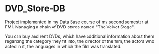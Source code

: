 # DVD_Store-DB

Project implemented in my Data Base course of my second semester at FMI. Managing a chain of DVD stores named "The Velvet Stage".

You can buy and rent DVDs, which have additional information about them regarding the category they fit into, the director of the film, the actors who acted in it, the languages in which the film was translated.
 
